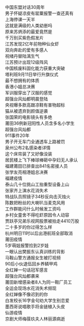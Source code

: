 中国东盟对话30周年  
男子怀疑凉皮有罂粟报警一查还真有  
上海停课一天半  
这就是满级的人类幼崽吗  
原来苏炳添的最爱竟然是  
千万别买紫色假发片  
江苏发现2亿年前物种仙女虾  
双向奔赴的爱有多感人  
祝绪丹替陆漓生气  
江苏预计出现12级阵风  
中国核废料固化能力获重大突破  
塔利班9月11日举行升旗仪式  
最不想拥有的体质  
香港小姐总决赛  
军训服穿出了汉服的感觉  
超强台风灿都明晨登陆  
央视曝多款高跟凉鞋有害物超标  
猫从被遗弃到颜值逆袭  
张国荣的电影镜头有多绝  
莆田36例新冠阳性人员含多名小学生  
超强台风灿都  
911事件20年  
男子开无车门全通透车上路被罚  
泉州公布2名感染者详情  
这个床帘装了又好像没装  
居民楼上飞下棒球棒砸中孕妇无人承认  
福建莆田已排查出841名密接人员  
张学友亮相港姐总决赛  
福建疫情  
泰山几十位挑山工抬重型设备上山  
张家齐上演水花消失术  
特战队员照镜子34秒反向击灭烛火  
陈数把粉丝的大喇叭当麦克风用  
工作群能问什么时候发工资吗  
乡村女童舍不得吃虾原因令人动容  
贾跃亭兄弟乐视网股票被拍走4410万股  
二十多岁的你过得怎么样  
杭州明日11时以后出港航班全部取消  
莆田疫情  
5岁萌娃报警捡到2岁娃  
一眼认出樊振东认真训练的背影  
马鞍山警方通报女生被打视频  
90后小伙退伍回乡养鳞甲鸡  
全红婵一句话冠军感言  
超强台风灿都袭来  
莆田新增感染者8人为同一鞋厂员工  
全运会现场水花消失术频现  
全红婵像不像迟到的你  
白发校长16字金句劝大学生别恋爱  
墨西哥说唱歌手将金链植入头皮  
仙游疫情  
京剧大师梅葆玖夫人林丽源病逝  

